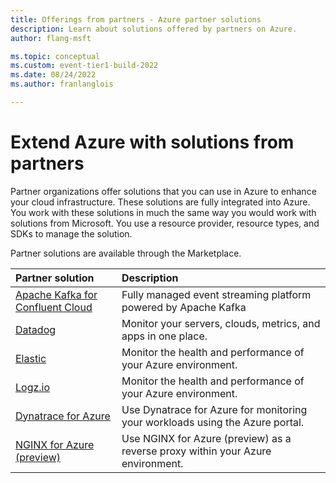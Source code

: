 ```yaml
---
title: Offerings from partners - Azure partner solutions
description: Learn about solutions offered by partners on Azure.
author: flang-msft

ms.topic: conceptual
ms.custom: event-tier1-build-2022
ms.date: 08/24/2022
ms.author: franlanglois

---
```


# Extend Azure with solutions from partners

Partner organizations offer solutions that you can use in Azure to enhance your cloud infrastructure. These solutions are fully integrated into Azure. You work with these solutions in much the same way you would work with solutions from Microsoft. You use a resource provider, resource types, and SDKs to manage the solution.

Partner solutions are available through the Marketplace.

| Partner solution | Description |
| :--- | :--- |
| [Apache Kafka for Confluent Cloud](./apache-kafka-confluent-cloud/overview.md) | Fully managed event streaming platform powered by Apache Kafka |
| [Datadog](./datadog/overview.md) | Monitor your servers, clouds, metrics, and apps in one place. |
| [Elastic](./elastic/overview.md) | Monitor the health and performance of your Azure environment. |
| [Logz.io](./logzio/overview.md)  | Monitor the health and performance of your Azure environment. |
| [Dynatrace for Azure](./dynatrace/dynatrace-overview.md)  | Use Dynatrace for Azure for monitoring your workloads using the Azure portal. |
| [NGINX for Azure (preview)](./nginx/nginx-overview.md)  | Use NGINX for Azure (preview) as a reverse proxy within your Azure environment. |

